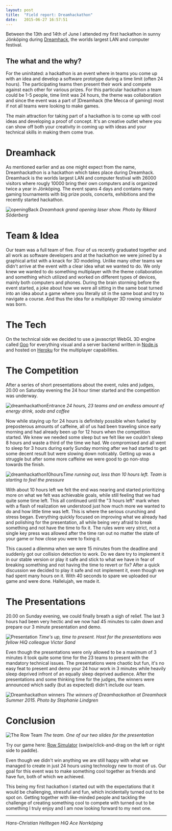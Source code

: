 ```yaml
---
layout: post
title:  "Field report: Dreamhackathon"
date:   2015-06-27 16:57:51
---
```


Between the 13th and 14th of June I attended my first hackathon in sunny Jönköping during [Dreamhack], the worlds largest LAN and computer festival.

## The what and the why?
For the uninitated: a hackathon is an event where in teams you come up with an idea and develop a software prototype during a time limit (often 24 hours). The participating teams then present their work and compete against each other for various prizes. For this particular hackathon a team could be 1-5 people, time limit was 24 hours, the theme was collaboration and since the event was a part of ]Dreamhack (the Mecca of gaming) most if not all teams were looking to make games. 

The main attraction for taking part of a hackathon is to come up with cool ideas and developing a proof of concept. It's an creative outlet where you can show off both your creativity in coming up with ideas and your technical skills in making them come true.

# Dreamhack
As mentioned earlier and as one might expect from the name, Dreamhackathon is a hackathon which takes place during Dreamhack. Dreamhack is the worlds largest LAN and computer festival with 26000 visitors where rougly 10000 bring their own computers and is organized twice a year in Jönköping. The event spans 4 days and contains many gaming tournaments with big prize pools, concerts, exhibitions and the recently started hackathon.

![openingBack](https://dl.dropboxusercontent.com/u/3879201/Dreamhack/opening_back.jpg) *Dreamhack grand opening laser show. Photo by Rikard Söderberg*

# Team & Idea
Our team was a full team of five. Four of us recently graduated together and all work as software developers and at the hackathon we were joined by a graphical artist with a knack for 3D modeling. Unlike many other teams we didn't arrive at the event with a clear idea what we wanted to do. We only knew we wanted to do something multiplayer with the theme collaboration and something which utilized and worked on different types of devices, mainly both computers and phones. During the brain storming before the event started, a joke about how we were all sitting in the same boat turned into an idea about a game where you literally sit in the same boat and try to navigate a course. And thus the idea for a multiplayer 3D rowing simulator was born.

# The Tech
On the technical side we decided to use a javascript WebGL 3D engine called [Goo] for everything visual and a server backend written in [Node.js] and hosted on [Heroku] for the multiplayer capabilities.

# The Competition
After a series of short presentations about the event, rules and judges, 20.00 on Saturday evening the 24 hour timer started and the competition was underway.

![dreamhackathonEntrance](https://dl.dropboxusercontent.com/u/3879201/Dreamhack/IMG_0066.JPG) *24 hours, 23 teams and an endless amount of energy drink, soda and coffee*

Now while staying up for 24 hours is definitely possible when fueled by preposterous amounts of caffeine, all of us had been traveling since early morning and had already been up for 12 hours when the competition started. We knew we needed some sleep but we felt like we couldn't sleep 8 hours and waste a third of the time we had. We compromised and all went to sleep for 3 hours during early Sunday morning after we had started to get some decent result but were slowing down noticably. Getting up was a struggle but after some more caffeine we were good to go non-stop towards the finish. 

![dreamhackathon10hours](https://dl.dropboxusercontent.com/u/3879201/Dreamhack/IMG_0068.JPG)*Time running out, less than 10 hours left. Team is starting to feel the pressure*

With about 10 hours left we felt the end was nearing and started prioritizing more on what we felt was achievable goals, while still feeling that we had quite some time left. This all continued until the "3 hours left" mark when with a flash of realization we understood just how much more we wanted to do and how little time was left. This is where the serious crunching and stress began. Everything quickly focused on improving what we already had and polishing for the presentation, all while being very afraid to break something and not have the time to fix it. The rules were very strict, not a single key press was allowed after the time ran out no matter the state of your game or how close you were to fixing it. 

This caused a dilemma when we were 15 minutes from the deadline and suddenly got our collision detection to work. Do we dare try to implement it in our stable version or play it safe and stick to what we have in fear of breaking something and not having the time to revert or fix? After a quick discussion we decided to play it safe and not implement it, even though we had spent many hours on it. With 40 seconds to spare we uploaded our game and were done. Hallelujah, we made it.

# The Presentations
20.00 on Sunday evening, we could finally breath a sigh of relief. The last 3 hours had been very hectic and we now had 45 minutes to calm down and prepare our 3 minute presentation and demo. 

![Presentation](https://dl.dropboxusercontent.com/u/3879201/Dreamhack/IMG_0078.JPG)
*Time's up, time to present. Host for the presentations was fellow HiQ colleague Victor Sand*

Even though the presentations were only allowed to be a maximum of 3 minutes it took quite some time for the 23 teams to present with the mandatory technical issues. The presentations were chaotic but fun, it's no easy feat to present and demo your 24 hour work in 3 minutes while heavily sleep deprived infront of an equally sleep deprived audience. After the presentations and some thinking time for the judges, the winners were announced which sadly (but as expected) didn't include our team. 

![Dreamhackathon winners](https://dl.dropboxusercontent.com/u/3879201/Dreamhack/winners.jpg)
*The winners of Dreamhackathon at Dreamhack Summer 2015. Photo by Stephanie Lindgren*

# Conclusion
![The Row Team](https://dl.dropboxusercontent.com/u/3879201/Dreamhack/row.jpg)
*The team. One of our two slides for the presentation*

Try our game here: [Row Simulator] (swipe/click-and-drag on the left or right side to paddle).

Even though we didn't win anything we are still happy with what we managed to create in just 24 hours using technology new to most of us. Our goal for this event was to make something cool together as friends and have fun, both of which we achieved. 

This being my first hackathon I started out with the expectations that it would be challenging, stressful and fun, which incidentally turned out to be spot on. Getting together with like-minded people and tackling the challenge of creating something cool to compete with turned out to be something I truly enjoy and I am now looking forward to my next one. 

-------------------------------
*Hans-Christian Helltegen*
*HiQ Ace Norrköping*

[Row Simulator]:http://www.tinyurl.com/rowsimulator
[Goo]:http://goocreate.com/
[Node.js]:https://nodejs.org/
[Heroku]:https://www.heroku.com/
[Dreamhack]:http://dreamhack.se
